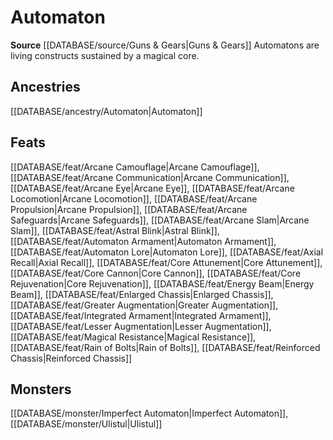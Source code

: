 ﻿---
id: '398'
name: Automaton
rarity: Common
source: '[[DATABASE/source/Guns & Gears|Guns & Gears]]'
trait:
- Automaton
type: Trait

---
# Automaton

**Source** [[DATABASE/source/Guns & Gears|Guns & Gears]]
Automatons are living constructs sustained by a magical core.

## Ancestries

[[DATABASE/ancestry/Automaton|Automaton]]

## Feats

[[DATABASE/feat/Arcane Camouflage|Arcane Camouflage]], [[DATABASE/feat/Arcane Communication|Arcane Communication]], [[DATABASE/feat/Arcane Eye|Arcane Eye]], [[DATABASE/feat/Arcane Locomotion|Arcane Locomotion]], [[DATABASE/feat/Arcane Propulsion|Arcane Propulsion]], [[DATABASE/feat/Arcane Safeguards|Arcane Safeguards]], [[DATABASE/feat/Arcane Slam|Arcane Slam]], [[DATABASE/feat/Astral Blink|Astral Blink]], [[DATABASE/feat/Automaton Armament|Automaton Armament]], [[DATABASE/feat/Automaton Lore|Automaton Lore]], [[DATABASE/feat/Axial Recall|Axial Recall]], [[DATABASE/feat/Core Attunement|Core Attunement]], [[DATABASE/feat/Core Cannon|Core Cannon]], [[DATABASE/feat/Core Rejuvenation|Core Rejuvenation]], [[DATABASE/feat/Energy Beam|Energy Beam]], [[DATABASE/feat/Enlarged Chassis|Enlarged Chassis]], [[DATABASE/feat/Greater Augmentation|Greater Augmentation]], [[DATABASE/feat/Integrated Armament|Integrated Armament]], [[DATABASE/feat/Lesser Augmentation|Lesser Augmentation]], [[DATABASE/feat/Magical Resistance|Magical Resistance]], [[DATABASE/feat/Rain of Bolts|Rain of Bolts]], [[DATABASE/feat/Reinforced Chassis|Reinforced Chassis]]

## Monsters

[[DATABASE/monster/Imperfect Automaton|Imperfect Automaton]], [[DATABASE/monster/Ulistul|Ulistul]]